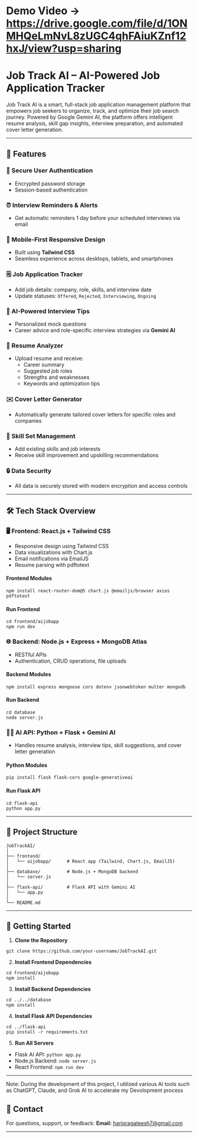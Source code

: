 # Demo Video -> https://drive.google.com/file/d/1ONMHQeLmNvL8zUGC4qhFAiuKZnf12hxJ/view?usp=sharing
# Job Track AI – AI-Powered Job Application Tracker

Job Track AI is a smart, full-stack job application management platform that empowers job seekers to organize, track, and optimize their job search journey. Powered by Google Gemini AI, the platform offers intelligent resume analysis, skill gap insights, interview preparation, and automated cover letter generation.

---

## 🌟 Features

### 🔐 Secure User Authentication
- Encrypted password storage
- Session-based authentication

### ⏰ Interview Reminders & Alerts
- Get automatic reminders 1 day before your scheduled interviews via email

### 📱 Mobile-First Responsive Design
- Built using **Tailwind CSS**
- Seamless experience across desktops, tablets, and smartphones

### 🗒️ Job Application Tracker
- Add job details: company, role, skills, and interview date
- Update statuses: `Offered`, `Rejected`, `Interviewing`, `Ongoing`

### 🧠 AI-Powered Interview Tips
- Personalized mock questions
- Career advice and role-specific interview strategies via **Gemini AI**

### 📄 Resume Analyzer
- Upload resume and receive:
  - Career summary
  - Suggested job roles
  - Strengths and weaknesses
  - Keywords and optimization tips

### ✉️ Cover Letter Generator
- Automatically generate tailored cover letters for specific roles and companies

### 🔧 Skill Set Management
- Add existing skills and job interests
- Receive skill improvement and upskilling recommendations

### 🔒 Data Security
- All data is securely stored with modern encryption and access controls

---

## 🛠️ Tech Stack Overview

### 🖥️ Frontend: React.js + Tailwind CSS
- Responsive design using Tailwind CSS
- Data visualizations with Chart.js
- Email notifications via EmailJS
- Resume parsing with pdftotext

#### Frontend Modules
```
npm install react-router-dom@5 chart.js @emailjs/browser axios pdftotext
```

#### Run Frontend
```
cd frontend/aijobapp
npm run dev
```

### 🌐 Backend: Node.js + Express + MongoDB Atlas
- RESTful APIs
- Authentication, CRUD operations, file uploads

#### Backend Modules
```
npm install express mongoose cors dotenv jsonwebtoken multer mongodb
```

#### Run Backend
```
cd database
node server.js
```

### 🧑‍🧐 AI API: Python + Flask + Gemini AI
- Handles resume analysis, interview tips, skill suggestions, and cover letter generation

#### Python Modules
```
pip install flask flask-cors google-generativeai
```

#### Run Flask API
```
cd flask-api
python app.py
```

---

## 📂 Project Structure
```
JobTrackAI/
│
├── frontend/
│   └── aijobapp/      # React app (Tailwind, Chart.js, EmailJS)
│
├── database/          # Node.js + MongoDB backend
│   └── server.js
│
├── flask-api/         # Flask API with Gemini AI
│   └── app.py
│
└── README.md
```

---

## 🚀 Getting Started

1. **Clone the Repository**
```
git clone https://github.com/your-username/JobTrackAI.git
```

2. **Install Frontend Dependencies**
```
cd frontend/aijobapp
npm install
```

3. **Install Backend Dependencies**
```
cd ../../database
npm install
```

4. **Install Flask API Dependencies**
```
cd ../flask-api
pip install -r requirements.txt
```

5. **Run All Servers**
- Flask AI API: `python app.py`
- Node.js Backend: `node server.js`
- React Frontend: `npm run dev`

---

Note: During the development of this project, I utilized various AI tools such as ChatGPT, Claude, and Grok AI to accelerate my Devolopment process

## 📧 Contact

For questions, support, or feedback:
**Email:** haripragateesh7@gmail.com

---


